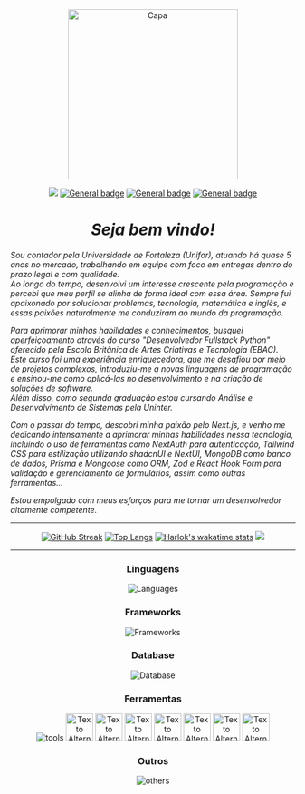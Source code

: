 <div align='center'>
<img src="https://github.com/Claudenir-Nojosa/Claudenir-Nojosa/assets/125202706/2727a138-1d8a-4d4e-bfb4-5c315110d94f" alt="Capa" width="auto" height="300px">
 
![](https://komarev.com/ghpvc/?username=Claudenir-Nojosa)
[![General badge](https://img.shields.io/badge/Instagram-E4405F?style=flat&logo=instagram&logoColor=white)](https://www.instagram.com/snclaudenir/) 
[![General badge](https://img.shields.io/badge/Gmail-D14836?style=flat&logo=gmail&logoColor=white)](mailto:clau.nojosaf@gmail.com)
[![General badge](https://img.shields.io/badge/LinkedIn-0077B5?style=flat&logo=linkedin&logoColor=white)](https://www.linkedin.com/in/claudenir-nojosa/)
</div>


<div>
    <h1 align="center"><b><i>Seja bem vindo!</i></b></h1>
 <div align='left'>
    <p align="left"><i>Sou contador pela Universidade de Fortaleza (Unifor), atuando há quase 5 anos no mercado, trabalhando em equipe com foco em entregas dentro do prazo legal e com qualidade. <br>
Ao longo do tempo, desenvolvi um interesse crescente pela programação e percebi que meu perfil se alinha de forma ideal com essa área. Sempre fui apaixonado por solucionar problemas, tecnologia, matemática e inglês, e essas paixões naturalmente me conduziram ao mundo da programação.
</i></p>
    <p align="left"><i>Para aprimorar minhas habilidades e conhecimentos, busquei aperfeiçoamento através do curso "Desenvolvedor Fullstack Python" oferecido pela Escola Britânica de Artes Criativas e Tecnologia (EBAC). Este curso foi uma experiência enriquecedora, que me desafiou por meio de projetos complexos, introduziu-me a novas linguagens de programação e ensinou-me como aplicá-las no desenvolvimento e na criação de soluções de software. <br>
Além disso, como segunda graduação estou cursando Análise e Desenvolvimento de Sistemas pela Uninter.</i></p>
    <p align="left"><i>Com o passar do tempo, descobri minha paixão pelo Next.js, e venho me dedicando intensamente a aprimorar minhas habilidades nessa tecnologia, incluindo o uso de ferramentas como NextAuth para autenticação, Tailwind CSS para estilização utilizando shadcnUI e NextUI, MongoDB como banco de dados, Prisma e Mongoose como ORM, Zod e React Hook Form para validação e gerenciamento de formulários, assim como outras ferramentas...</i></<br>
    <p align="left"><i>Estou empolgado com meus esforços para me tornar um desenvolvedor altamente competente.</i></
  
 </div>
 <hr>
    <div align='center'> 
 
[![GitHub Streak](https://streak-stats.demolab.com?user=claudenir-nojosa&theme=transparent&hide_border=true&locale=pt_BR&date_format=j%2Fn%5B%2FY%5D&ring=FFFFFF&fire=367588&currStreakLabel=367588&currStreakNum=FFFFFF&sideNums=FFFFFF&sideLabels=FFFFFF&dates=747F83)](https://git.io/streak-stats)
[![Top Langs](https://github-readme-stats.vercel.app/api/top-langs/?username=claudenir-nojosa&locale=pt-BR&layout=compact&theme=transparent&show_icons=true&hide=stars,prs,issues,contribs&count_private=true&hide_rank=true&include_all_commits=true&title_color=367588&text_color=879599&icon_color=879599&hide_border=true)](https://github.com/anuraghazra/github-readme-stats)
[![Harlok's wakatime stats](https://github-readme-stats.vercel.app/api/wakatime?username=claudenir_nojosa&locale=pt-BR&theme=transparent&hide_title=true&hide_border=true&hide=CSS,TSQL,ActionScript,Other,Bash,JSON,XML,TSConfig,Ezhil)](https://github.com/anuraghazra/github-readme-stats)
<img src="https://github-profile-trophy.vercel.app/?username=claudenir-nojosa&title=Commits,Repositories&theme=discord&no-bg=true&no-frame=true&column=-1">
    </div>


<hr>
<div align="center">
    <h3 align="center">Linguagens</h3>
    <img alt="Languages" src="https://skillicons.dev/icons?i=ts,js,html,css,bash&theme=dark">
    <h3 align="center">Frameworks</h3>
    <img alt="Frameworks" src="https://skillicons.dev/icons?i=nodejs,react,express,next&theme=dark">
    <h3 align="center">Database</h3>
    <img alt="Database" src="https://skillicons.dev/icons?i=mongodb&theme=dark">
    <h3 align="center">Ferramentas</h3>
    <img alt="tools" src="https://skillicons.dev/icons?i=github,git,redux,tailwind,prisma,postman&theme=dark">
    <img src="https://github.com/Claudenir-Nojosa/Claudenir-Nojosa/assets/125202706/7c020a97-5989-4a10-af2e-91aae045d1f0" alt="Texto Alternativo da Imagem 1" width="48">
    <img src="https://github.com/Claudenir-Nojosa/Claudenir-Nojosa/assets/125202706/f6d4dfe0-a28c-4d88-89d1-11c1930a3dad" alt="Texto Alternativo da Imagem 2" width="48">
    <img src="https://github.com/Claudenir-Nojosa/Claudenir-Nojosa/assets/125202706/8aafbf7a-fed8-45d9-bbe1-8134d77e4d30" alt="Texto Alternativo da Imagem 3" width="48">
    <img src="https://github.com/Claudenir-Nojosa/Claudenir-Nojosa/assets/125202706/55734ad5-bfbd-4037-a905-6cbbd9c8ce6f" alt="Texto Alternativo da Imagem 4" width="48">
    <img src="https://github.com/Claudenir-Nojosa/Claudenir-Nojosa/assets/125202706/fb3dd36f-1bb2-4716-9a43-314035fe677a" alt="Texto Alternativo da Imagem 5" width="48">
    <img src="https://github.com/Claudenir-Nojosa/Claudenir-Nojosa/assets/125202706/78726af1-f382-47c9-a54b-558f9b4c92ae" alt="Texto Alternativo da Imagem 6" width="48">
    <img src="https://github.com/Claudenir-Nojosa/Claudenir-Nojosa/assets/125202706/6ae10ef5-f089-46f9-a6af-6e808872af07" alt="Texto Alternativo da Imagem 6" width="48">
    <h3 align="center">Outros</h3>
    <img alt="others" src="https://skillicons.dev/icons?i=ps,vscode&theme=dark">

</div>

